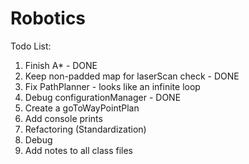 # Robotics
Todo List:
  1. Finish A* - DONE
  2. Keep non-padded map for laserScan check - DONE
  3. Fix PathPlanner - looks like an infinite loop
  4. Debug configurationManager - DONE
  5. Create a goToWayPointPlan
  6. Add console prints
  7. Refactoring (Standardization)
  8. Debug
  9. Add notes to all class files
